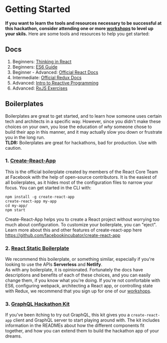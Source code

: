 # Getting Started
**If you want to learn the tools and resources necessary to be successful at this hackathon, consider attending one or more [workshops](https://realworldreact.eventbrite.com) to level up your skils.**
Here are some tools and resources to help you get started:
## Docs
1. Beginners: [Thinking in React](https://facebook.github.io/react/docs/thinking-in-react.html)
2. Beginners: [ES6 Guide](https://mrzepinski.gitbooks.io/es6-guide/content/)
3. Beginner - Advanced: [Official React Docs](https://facebook.github.io/react/docs/hello-world.html)
4. Intermediate: [Official Redux Docs](http://redux.js.org/)
5. Advanced: [Intro to Reactive Programming](https://gist.github.com/staltz/868e7e9bc2a7b8c1f754)
6. Advanced: [RxJS Exercises](http://reactivex.io/learnrx/)

## Boilerplates
Boilerplates are great to get started, and to learn how someone uses certain tech and architects in a specific way. However, since you didn't make these choices on your own, you lose the education of _why_ someone chose to build their app in this manner, and it may actually slow you down or frustrate you in the long run.  
**TLDR:** Boilerplates are great for hackathons, bad for production. Use with caution.
### 1. [Create-React-App](https://github.com/facebookincubator/create-react-app)
This is the official boilerplate created by members of the React Core Team at Facebook  with the help of open-source contributors. It is the easiest of all boilerplates, as it hides most of the configuration files to narrow your focus. You can get started in the CLI with:  
```
npm install -g create-react-app
create-react-app my-app
cd my-app/
npm start
```
Create-React-App helps you to create a React project without worrying too much about configuration. To customize your boilerplate, you can "eject". Learn more about this and other features of create-react-app here https://github.com/facebookincubator/create-react-app  

### 2. [React Static Boilerplate](https://github.com/iansinnott/react-static-boilerplate)
We recommend this boilerplate, or something similar, especially if you're looking to use the APIs **Serverless** and **Netlify**.  
As with any boilerplate, it is opinionated. Fortunately the docs have descriptions and benefits of each of these choices, and you can easily change them, if you know what you're doing. If you're not comfortable with ES6, configuring webpack, architecting a React app, or controlling state with Redux, we recommend that you sign up for one of our [workshops](https://realworldreact.eventbrite.com).

### 3. [GraphQL Hackathon Kit](https://github.com/apollographql/react-graphql-hackathon-kit)
If you've been itching to try out GraphQL, this kit gives you a `create-react-app` client and GraphQL server to start playing around with. The kit includes information in the READMEs about how the different components fit together, and how you can extend them to build the hackathon app of your dreams. 

